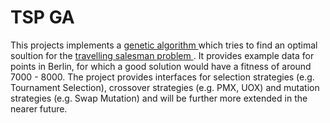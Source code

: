 # TSP GA
This projects implements a  <a href="https://en.wikipedia.org/wiki/Genetic_algorithm" target="_blank"> genetic algorithm </a> which tries to find an optimal soultion for the <a href="https://en.wikipedia.org/wiki/Travelling_salesman_problem" target="_blank"> travelling salesman problem </a>. It provides example data for points in Berlin, for which a good solution would have a fitness of around 7000 - 8000. The project provides interfaces for selection strategies (e.g. Tournament Selection), crossover strategies (e.g. PMX, UOX) and mutation strategies (e.g. Swap Mutation) and will be further more extended in the nearer future.
